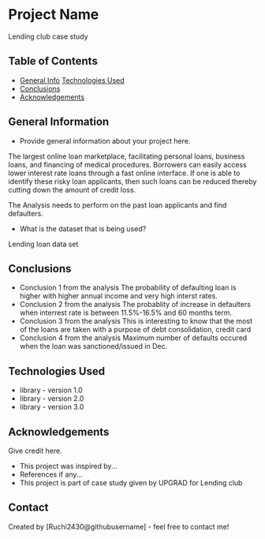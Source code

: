 # Project Name
Lending club case study 

## Table of Contents
* [General Info](#general-information)
 [Technologies Used](#technologies-used)
* [Conclusions](#conclusions)
* [Acknowledgements](#acknowledgements)

<!-- You can include any other section that is pertinent to your problem -->

## General Information
- Provide general information about your project here.
  
The largest online loan marketplace, facilitating personal loans, business loans, and financing of medical procedures. Borrowers can easily access lower interest rate loans through a fast online interface. If one is able to identify these risky loan applicants, then such loans can be reduced thereby cutting down the amount of credit loss. 

The Analysis needs to perform on the past loan applicants and find defaulters.

- What is the dataset that is being used?

Lending loan data set

<!-- You don't have to answer all the questions - just the ones relevant to your project. -->

## Conclusions
- Conclusion 1 from the analysis
    The probability of defaulting loan is higher with higher annual income and very high interst rates.
- Conclusion 2 from the analysis
    The probablity of increase in defaulters when interrest rate is between 11.5%-16.5% and 60 months term.
- Conclusion 3 from the analysis
    This is interesting to know that the most of the loans are taken with a purpose of debt consolidation, credit card
- Conclusion 4 from the analysis
    Maximum number of defaults occured when the loan was sanctioned/issued in Dec. 

<!-- You don't have to answer all the questions - just the ones relevant to your project. -->


## Technologies Used
- library - version 1.0
- library - version 2.0
- library - version 3.0

<!-- As the libraries versions keep on changing, it is recommended to mention the version of library used in this project -->

## Acknowledgements
Give credit here.
- This project was inspired by...
- References if any...
- This project is part of case study given by UPGRAD for Lending club 

## Contact
Created by [Ruchi2430@githubusername] - feel free to contact me!


<!-- Optional -->
<!-- ## License -->
<!-- This project is open source and available under the [... License](). -->

<!-- You don't have to include all sections - just the one's relevant to your project -->
